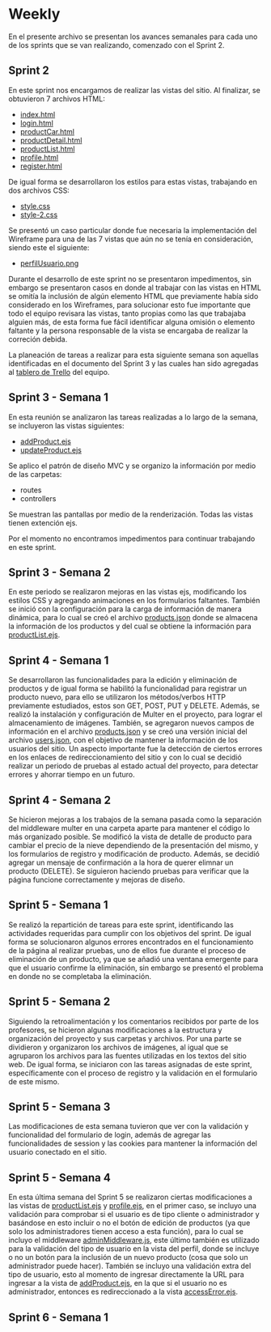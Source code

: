 # Weekly
En el presente archivo se presentan los avances semanales para cada uno de los sprints que se van realizando, comenzado con el Sprint 2.

## Sprint 2

En este sprint nos encargamos de realizar las vistas del sitio. Al finalizar, se obtuvieron 7 archivos HTML:
* [index.html](https://github.com/angelicaf13/grupo_3_theicecreamshop/blob/main/views/index.html)
* [login.html](https://github.com/angelicaf13/grupo_3_theicecreamshop/blob/main/views/login.html)
* [productCar.html](https://github.com/angelicaf13/grupo_3_theicecreamshop/blob/main/views/productCar.html)
* [productDetail.html](https://github.com/angelicaf13/grupo_3_theicecreamshop/blob/main/views/productDetail.html)
* [productList.html](https://github.com/angelicaf13/grupo_3_theicecreamshop/blob/main/views/productList.html)
* [profile.html](https://github.com/angelicaf13/grupo_3_theicecreamshop/blob/main/views/profile.html)
* [register.html](https://github.com/angelicaf13/grupo_3_theicecreamshop/blob/main/views/register.html)

De igual forma se desarrollaron los estilos para estas vistas, trabajando en dos archivos CSS:
* [style.css](https://github.com/angelicaf13/grupo_3_theicecreamshop/blob/main/public/css/style.css)
* [style-2.css](https://github.com/angelicaf13/grupo_3_theicecreamshop/blob/main/public/css/style-2.css)

Se presentó un caso particular donde fue necesaria la implementación del Wireframe para una de las 7 vistas que aún no se tenía en consideración, siendo este el siguiente: 
* [perfilUsuario.png](https://github.com/angelicaf13/grupo_3_theicecreamshop/blob/main/wireframes/perfilUsuario.png)

Durante el desarrollo de este sprint no se presentaron impedimentos, sin embargo se presentaron casos en donde al trabajar con las vistas en HTML se omitía la inclusión de algún elemento HTML que previamente había sido considerado en los Wireframes, para solucionar esto fue importante que todo el equipo revisara las vistas, tanto propias como las que trabajaba alguien más, de esta forma fue fácil identificar alguna omisión o elemento faltante y la persona responsable de la vista se encargaba de realizar la correción debida. 

La planeación de tareas a realizar para esta siguiente semana son aquellas identificadas en el documento del Sprint 3 y las cuales han sido agregadas al [tablero de Trello](https://trello.com/invite/b/FT08391N/8bc0086cf580c94f71dada66c6cf43e0/equipo-3) del equipo.

## Sprint 3 - Semana 1

En esta reunión se analizaron las tareas realizadas a lo largo de la semana, se incluyeron las vistas siguientes:
* [addProduct.ejs](https://github.com/angelicaf13/grupo_3_theicecreamshop/blob/main/views/products/addProduct.ejs)
* [updateProduct.ejs](https://github.com/angelicaf13/grupo_3_theicecreamshop/blob/main/views/products/updateProduct.ejs)

Se aplico el patrón de diseño MVC y se organizo la información por medio de las carpetas:
* routes
* controllers

Se muestran las pantallas por medio de la renderización.
Todas las vistas tienen extención ejs.

Por el momento no encontramos impedimentos para continuar trabajando en este sprint.

## Sprint 3 - Semana 2

En este periodo se realizaron mejoras en las vistas ejs, modificando los estilos CSS y agregando animaciones en los formularios faltantes. También se inició con la configuración para la carga de información de manera dinámica, para lo cual se creó el archivo [products.json](https://github.com/angelicaf13/grupo_3_theicecreamshop/blob/main/data/products.json) donde se almacena la información de los productos y del cual se obtiene la información para [productList.ejs](https://github.com/angelicaf13/grupo_3_theicecreamshop/blob/main/views/products/productList.ejs).

## Sprint 4 - Semana 1

Se desarrollaron las funcionalidades para la edición y eliminación de productos y de igual forma se habilitó la funcionalidad para registrar un producto nuevo, para ello se utilizaron los métodos/verbos HTTP previamente estudiados, estos son GET, POST, PUT y DELETE. Además, se realizó la instalación y configuración de Multer en el proyecto, para lograr el almacenamiento de imágenes. También, se agregaron nuevos campos de información en el archivo [products.json](https://github.com/angelicaf13/grupo_3_theicecreamshop/blob/main/data/products.json) y se creó una versión inicial del archivo [users.json](https://github.com/angelicaf13/grupo_3_theicecreamshop/blob/main/data/users.json), con el objetivo de mantener la información de los usuarios del sitio. Un aspecto importante fue la detección de ciertos errores en los enlaces de redireccionamiento del sitio y con lo cual se decidió realizar un periodo de pruebas al estado actual del proyecto, para detectar errores y ahorrar tiempo en un futuro. 

## Sprint 4 - Semana 2

Se hicieron mejoras a los trabajos de la semana pasada como la separación del middleware multer en una carpeta aparte para mantener el código lo más organizado posible. Se modificó la vista de detalle de producto para cambiar el precio de la nieve dependiendo de la presentación del mismo, y los formularios de registro y modificación de producto. Además, se decidió agregar un mensaje de confirmación a la hora de querer elimnar un producto (DELETE). Se siguieron haciendo pruebas para verificar que la página funcione correctamente y mejoras de diseño. 

## Sprint 5 - Semana 1

Se realizó la repartición de tareas para este sprint, identificando las actividades requeridas para cumplir con los objetivos del sprint. De igual forma se solucionaron algunos errores encontrados en el funcionamiento de la página al realizar pruebas, uno de ellos fue durante el proceso de eliminación de un producto, ya que se añadió una ventana emergente para que el usuario confirme la eliminación, sin embargo se presentó el problema en donde no se completaba la eliminación. 

## Sprint 5 - Semana 2

Siguiendo la retroalimentación y los comentarios recibidos por parte de los profesores, se hicieron algunas modificaciones a la estructura y organización del proyecto y sus carpetas y archivos. Por una parte se dividieron y organizaron los archivos de imágenes, al igual que se agruparon los archivos para las fuentes utilizadas en los textos del sitio web. De igual forma, se iniciaron con las tareas asignadas de este sprint, específicamente con el proceso de registro y la validación en el formulario de este mismo. 

## Sprint 5 - Semana 3

Las modificaciones de esta semana tuvieron que ver con la validación y funcionalidad del formulario de login, además de agregar las funcionalidades de session y las cookies para mantener la información del usuario conectado en el sitio. 

## Sprint 5 - Semana 4

En esta última semana del Sprint 5 se realizaron ciertas modificaciones a las vistas de [productList.ejs](https://github.com/angelicaf13/grupo_3_theicecreamshop/blob/main/views/products/productList.ejs) y [profile.ejs](https://github.com/angelicaf13/grupo_3_theicecreamshop/blob/main/views/users/profile.ejs), en el primer caso, se incluyo una validación para comprobar si el usuario es de tipo cliente o administrador y basándose en esto incluir o no el botón de edición de productos (ya que solo los administradores tienen acceso a esta función), para lo cual se incluyo el middleware [adminMiddleware.js](https://github.com/angelicaf13/grupo_3_theicecreamshop/blob/main/middleware/adminMiddleware.js), este último también es utilizado para la validación del tipo de usuario en la vista del perfil, donde se incluye o no un botón para la inclusión de un nuevo producto (cosa que solo un administrador puede hacer). También se incluyo una validación extra del tipo de usuario, esto al momento de ingresar directamente la URL para ingresar a la vista de [addProduct.ejs](https://github.com/angelicaf13/grupo_3_theicecreamshop/blob/main/views/products/addProduct.ejs), en la que si el usuario no es administrador, entonces es redireccionado a la vista [accessError.ejs](https://github.com/angelicaf13/grupo_3_theicecreamshop/blob/main/views/errores/accessError.ejs). 

## Sprint 6 - Semana 1
